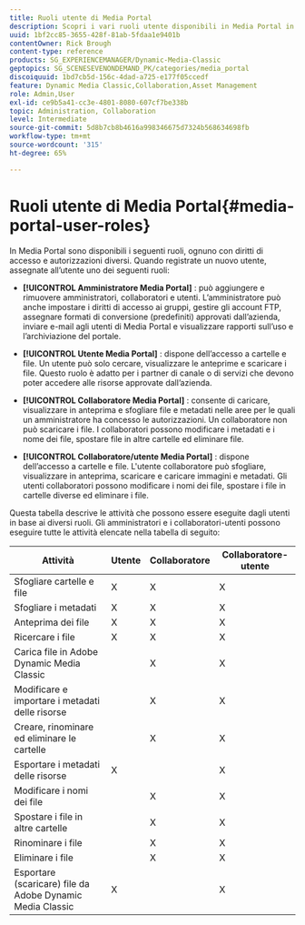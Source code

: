 ```yaml
---
title: Ruoli utente di Media Portal
description: Scopri i vari ruoli utente disponibili in Media Portal in Adobe Dynamic Media Classic.
uuid: 1bf2cc85-3655-428f-81ab-5fdaa1e9401b
contentOwner: Rick Brough
content-type: reference
products: SG_EXPERIENCEMANAGER/Dynamic-Media-Classic
geptopics: SG_SCENESEVENONDEMAND_PK/categories/media_portal
discoiquuid: 1bd7cb5d-156c-4dad-a725-e177f05ccedf
feature: Dynamic Media Classic,Collaboration,Asset Management
role: Admin,User
exl-id: ce9b5a41-cc3e-4801-8080-607cf7be338b
topic: Administration, Collaboration
level: Intermediate
source-git-commit: 5d8b7cb8b4616a998346675d7324b568634698fb
workflow-type: tm+mt
source-wordcount: '315'
ht-degree: 65%

---
```


# Ruoli utente di Media Portal{#media-portal-user-roles}

In Media Portal sono disponibili i seguenti ruoli, ognuno con diritti di accesso e autorizzazioni diversi. Quando registrate un nuovo utente, assegnate all’utente uno dei seguenti ruoli:

* **[!UICONTROL Amministratore Media Portal]** : può aggiungere e rimuovere amministratori, collaboratori e utenti. L’amministratore può anche impostare i diritti di accesso ai gruppi, gestire gli account FTP, assegnare formati di conversione (predefiniti) approvati dall’azienda, inviare e-mail agli utenti di Media Portal e visualizzare rapporti sull’uso e l’archiviazione del portale.

* **[!UICONTROL Utente Media Portal]** : dispone dell’accesso a cartelle e file. Un utente può solo cercare, visualizzare le anteprime e scaricare i file. Questo ruolo è adatto per i partner di canale o di servizi che devono poter accedere alle risorse approvate dall’azienda.

* **[!UICONTROL Collaboratore Media Portal]** : consente di caricare, visualizzare in anteprima e sfogliare file e metadati nelle aree per le quali un amministratore ha concesso le autorizzazioni. Un collaboratore non può scaricare i file. I collaboratori possono modificare i metadati e i nome dei file, spostare file in altre cartelle ed eliminare file.

* **[!UICONTROL Collaboratore/utente Media Portal]** : dispone dell’accesso a cartelle e file. L&#39;utente collaboratore può sfogliare, visualizzare in anteprima, scaricare e caricare immagini e metadati. Gli utenti collaboratori possono modificare i nomi dei file, spostare i file in cartelle diverse ed eliminare i file.

Questa tabella descrive le attività che possono essere eseguite dagli utenti in base ai diversi ruoli. Gli amministratori e i collaboratori-utenti possono eseguire tutte le attività elencate nella tabella di seguito:

| Attività | Utente | Collaboratore | Collaboratore-utente |
| --- | --- | --- | --- |
| Sfogliare cartelle e file | X | X | X |
| Sfogliare i metadati | X | X | X |
| Anteprima dei file | X | X | X |
| Ricercare i file | X | X | X |
| Carica file in Adobe Dynamic Media Classic | | X | X |
| Modificare e importare i metadati delle risorse | | X | X |
| Creare, rinominare ed eliminare le cartelle | | X | X |
| Esportare i metadati delle risorse | X | | X |
| Modificare i nomi dei file | | X | X |
| Spostare i file in altre cartelle | | X | X |
| Rinominare i file | | X | X |
| Eliminare i file | | X | X |
| Esportare (scaricare) file da Adobe Dynamic Media Classic | X | | X |
